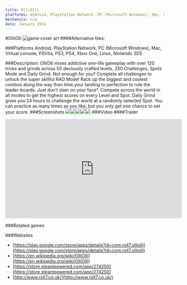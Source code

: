 ```yaml
---
title: OlliOlli
platforms: Android, PlayStation Network, PC (Microsoft Windows), Mac, Virtual console, PSVita, PS3, PS4, Xbox One, Linux, Nintendo 3DS
mechanics: n/a
date: January 2014
---
```

#OlliOlli
![game cover art](//images.igdb.com/igdb/image/upload/t_cover_big/fx6dnaonowvihsga11jx.jpg "Logo Title Text 1")
####Alternative tiles:

###Platforms
Android, PlayStation Network, PC (Microsoft Windows), Mac, Virtual console, PSVita, PS3, PS4, Xbox One, Linux, Nintendo 3DS

###Description:
OlliOlli mixes addictive one-life gameplay with over 120 tricks and grinds across 50 deviously crafted levels, 250 Challenges, Spots Mode and Daily Grind. Not enough for you? Complete all challenges to unlock the super skillful RAD Mode! Rack up the biggest and coolest combos along the way then time your landing to perfection to rule the leader-boards. Just don’t slam on your face*. Compete across the world in all modes to get the highest scores on every Level and Spot. Daily Grind gives you 24 hours to challenge the world at a randomly selected Spot. You can practice as many times as you like, but you only get one chance to set your score.
###Screenshots
<a target="_blank" href="//images.igdb.com/igdb/image/upload/t_cover_big/rwpozid8ncvwtdlwskmf.jpg"><img src="//images.igdb.com/igdb/image/upload/t_thumb/rwpozid8ncvwtdlwskmf.jpg"/></a><a target="_blank" href="//images.igdb.com/igdb/image/upload/t_cover_big/ukrgbiyhc5taz5zc6k1e.jpg"><img src="//images.igdb.com/igdb/image/upload/t_thumb/ukrgbiyhc5taz5zc6k1e.jpg"/></a><a target="_blank" href="//images.igdb.com/igdb/image/upload/t_cover_big/ps98qlgr1bl2vdymjw60.jpg"><img src="//images.igdb.com/igdb/image/upload/t_thumb/ps98qlgr1bl2vdymjw60.jpg"/></a><a target="_blank" href="//images.igdb.com/igdb/image/upload/t_cover_big/ocrzlclb4h27a6u3xxd3.jpg"><img src="//images.igdb.com/igdb/image/upload/t_thumb/ocrzlclb4h27a6u3xxd3.jpg"/></a><a target="_blank" href="//images.igdb.com/igdb/image/upload/t_cover_big/pskz5lbyvvqathfvmypg.jpg"><img src="//images.igdb.com/igdb/image/upload/t_thumb/pskz5lbyvvqathfvmypg.jpg"/></a>
###Video
####Trailer

<iframe width="560" height="315" src="https://www.youtube.com/embed/2FcQVo8MPvY" frameborder="0" allowfullscreen></iframe>

###Related games

###Websites
* [https://play.google.com/store/apps/details?id=com.roll7.olliolli](https://play.google.com/store/apps/details?id=com.roll7.olliolli)
* [https://en.wikipedia.org/wiki/OlliOlli](https://en.wikipedia.org/wiki/OlliOlli)
* [https://store.steampowered.com/app/274250](https://store.steampowered.com/app/274250)
* [http://www.roll7.co.uk/](http://www.roll7.co.uk/)
